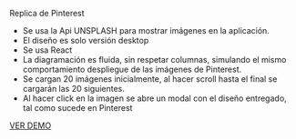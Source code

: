 Replica de Pinterest

* Se usa la Api UNSPLASH para mostrar imágenes en la aplicación.
* El diseño es solo versión desktop
* Se usa React
* La diagramación es fluida, sin respetar columnas, simulando el mismo comportamiento despliegue de las imágenes de Pinterest.
* Se cargan 20 imágenes inicialmente, al hacer scroll hasta el final se cargarán las 20 siguientes.
* Al hacer click en la imagen se  abre un modal con el diseño entregado, tal como sucede en Pinterest

 

[VER DEMO](https://anagalvezsalas11.github.io/Job-Aplication/)